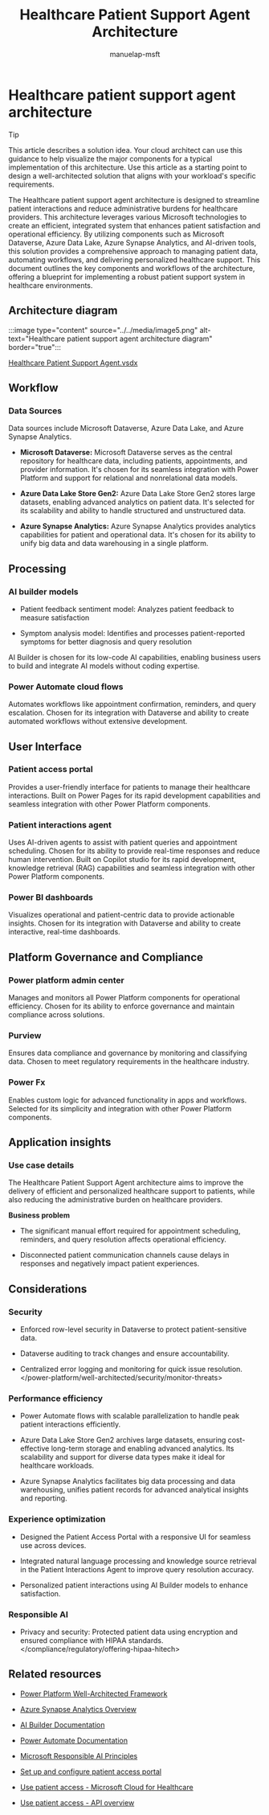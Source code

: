 ﻿---
title: Healthcare Patient Support Agent Architecture
description: Discover how the Healthcare Patient Support Agent architecture streamlines patient interactions and reduces administrative burdens for healthcare providers.
author: manuelap-msft
ms.subservice: guidance
ms.topic: conceptual
ms.date: 02/06/2025
ms.author: manuelap-msft
ms.reviewer: pankajsharma2087
contributors: 
  - manuelap-msft
search.audienceType: 
  - admin
  - flowmaker
---


# Healthcare patient support agent architecture

> [!TIP]
> This article describes a solution idea. Your cloud architect can use this guidance to help visualize the major components for a typical implementation of this architecture. Use this article as a starting point to design a well-architected solution that aligns with your workload's specific requirements.


The Healthcare patient support agent architecture is designed to streamline patient interactions and reduce administrative burdens for healthcare providers. This architecture leverages various Microsoft technologies to create an efficient, integrated system that enhances patient satisfaction and operational efficiency. By utilizing components such as Microsoft Dataverse, Azure Data Lake, Azure Synapse Analytics, and AI-driven tools, this solution provides a comprehensive approach to managing patient data, automating workflows, and delivering personalized healthcare support. This document outlines the key components and workflows of the architecture, offering a blueprint for implementing a robust patient support system in healthcare environments.

## Architecture diagram
:::image type="content" source="../../media/image5.png" alt-text="Healthcare patient support agent architecture diagram" border="true":::

[Healthcare Patient Support Agent.vsdx](https://microsoftapc-my.sharepoint.com/:u:/g/personal/pmohapatra_microsoft_com/EdwejSUYZSlBqumqQkH3Hy0B_kmmdW3jEaPkElTzrB60gg?e=hgwfDl)

## Workflow 

### Data Sources
Data sources include Microsoft Dataverse, Azure Data Lake, and Azure Synapse Analytics.

- **Microsoft Dataverse:** Microsoft Dataverse serves as the central repository for healthcare data, including patients, appointments, and provider information. It's chosen for its seamless integration with Power Platform and support for relational and nonrelational data models.

- **Azure Data Lake Store Gen2:** Azure Data Lake Store Gen2 stores large datasets, enabling advanced analytics on patient data.
It's selected for its scalability and ability to handle structured and unstructured data.

- **Azure Synapse Analytics:** Azure Synapse Analytics provides analytics capabilities for patient and operational data. It's chosen for its ability to unify big data and data warehousing in a single platform.

## Processing

### AI builder models

- Patient feedback sentiment model: Analyzes patient feedback to measure satisfaction

- Symptom analysis model: Identifies and processes patient-reported symptoms for better diagnosis and query resolution

AI Builder is chosen for its low-code AI capabilities, enabling business users to build and integrate AI models without coding expertise.

### Power Automate cloud flows

Automates workflows like appointment confirmation, reminders, and query escalation. Chosen for its integration with Dataverse and ability to create automated workflows without extensive development.

## User Interface

### Patient access portal

Provides a user-friendly interface for patients to manage their healthcare interactions. Built on Power Pages for its rapid development capabilities and seamless integration with other Power Platform components.

### Patient interactions agent

Uses AI-driven agents to assist with patient queries and appointment scheduling. Chosen for its ability to provide real-time responses and reduce human intervention. Built on Copilot studio for its rapid development, knowledge retrieval (RAG) capabilities and seamless integration with other Power Platform components.

### Power BI dashboards

Visualizes operational and patient-centric data to provide actionable insights. Chosen for its integration with Dataverse and ability to create interactive, real-time dashboards.

## Platform Governance and Compliance

### Power platform admin center

Manages and monitors all Power Platform components for operational efficiency. Chosen for its ability to enforce governance and maintain compliance across solutions.

### Purview

Ensures data compliance and governance by monitoring and classifying data. Chosen to meet regulatory requirements in the healthcare industry.

### Power Fx

Enables custom logic for advanced functionality in apps and workflows. Selected for its simplicity and integration with other Power Platform components.

## Application insights

### Use case details

The Healthcare Patient Support Agent architecture aims to improve the delivery of efficient and personalized healthcare support to patients, while also reducing the administrative burden on healthcare providers.

**Business problem**

-   The significant manual effort required for appointment scheduling, reminders, and query resolution affects operational efficiency.

-   Disconnected patient communication channels cause delays in responses and negatively impact patient experiences.

## Considerations

### Security

-  Enforced row-level security in Dataverse to protect patient-sensitive data.

-   Dataverse auditing to track changes and ensure accountability.

-   Centralized error logging and monitoring for quick issue resolution. </power-platform/well-architected/security/monitor-threats>

### Performance efficiency

- Power Automate flows with scalable parallelization to handle peak patient interactions efficiently.

- Azure Data Lake Store Gen2 archives large datasets, ensuring cost-effective long-term storage and enabling advanced analytics. Its scalability and support for diverse data types make it ideal for healthcare workloads.

- Azure Synapse Analytics facilitates big data processing and data warehousing, unifies patient records for advanced analytical insights and reporting.

### Experience optimization

- Designed the Patient Access Portal with a responsive UI for seamless use across devices.

- Integrated natural language processing and knowledge source retrieval in the Patient Interactions Agent to improve query resolution accuracy.

- Personalized patient interactions using AI Builder models to enhance satisfaction.

### Responsible AI

-   Privacy and security: Protected patient data using encryption and ensured compliance with HIPAA standards. </compliance/regulatory/offering-hipaa-hitech>


## Related resources

-   [Power Platform Well-Architected Framework](/power-platform/well-architected)

-   [Azure Synapse Analytics Overview](/azure/synapse-analytics/)

-   [AI Builder Documentation](/ai-builder/)

-   [Power Automate Documentation](/power-automate/)

-   [Microsoft Responsible AI Principles](/ai/responsible-ai/)

-   [Set up and configure patient access portal](/dynamics365/industry/healthcare/configure-portals?toc=%2Findustry%2Fhealthcare%2Ftoc.json&bc=%2Findustry%2Fbreadcrumb%2Ftoc.json)

-   [Use patient access - Microsoft Cloud for Healthcare](/dynamics365/industry/healthcare/use-patient-access#patient-portal)

-  [Use patient access - API overview](/dynamics365/industry/healthcare/dataverse-healthcare-apis-overview?toc=%2Findustry%2Fhealthcare%2Ftoc.json&bc=%2Findustry%2Fbreadcrumb%2Ftoc.json#dataverse-healthcare-apis)
